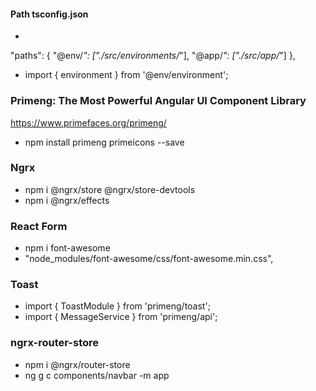 #### Path tsconfig.json
- 
"paths": {
      "@env/*": ["./src/environments/*"],
      "@app/*": ["./src/app/*"]
    },
- import { environment } from '@env/environment';
### Primeng: The Most Powerful Angular UI Component Library
https://www.primefaces.org/primeng/
- npm install primeng primeicons --save

### Ngrx
- npm i @ngrx/store @ngrx/store-devtools
- npm i @ngrx/effects


### React Form
- npm i font-awesome
- "node_modules/font-awesome/css/font-awesome.min.css",

### Toast
- import { ToastModule } from 'primeng/toast';
- import { MessageService } from 'primeng/api';

### ngrx-router-store
- npm i @ngrx/router-store
- ng g c components/navbar -m app